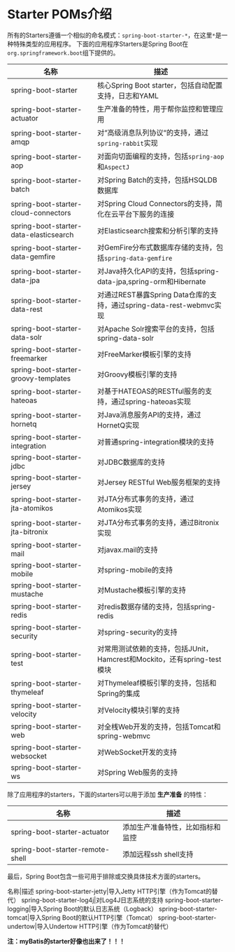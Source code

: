 Starter	POMs介绍
======================
所有的Starters遵循一个相似的命名模式：`spring-boot-starter-*`，在这里`*`是一种特殊类型的应用程序。
下面的应用程序Starters是Spring Boot在`org.springframework.boot`组下提供的。

名称|描述
---|----
spring-boot-starter|核心Spring Boot starter，包括自动配置支持，日志和YAML
spring-boot-starter-actuator|生产准备的特性，用于帮你监控和管理应用
spring-boot-starter-amqp|对“高级消息队列协议“的支持，通过`spring-rabbit`实现
spring-boot-starter-aop|对面向切面编程的支持，包括`spring-aop`和`AspectJ`
spring-boot-starter-batch|对Spring Batch的支持，包括HSQLDB数据库
spring-boot-starter-cloud-connectors|对Spring Cloud Connectors的支持，简化在云平台下服务的连接
spring-boot-starter-data-elasticsearch|对Elasticsearch搜索和分析引擎的支持
spring-boot-starter-data-gemfire|对GemFire分布式数据库存储的支持，包括`spring-data-gemfire`
spring-boot-starter-data-jpa|对Java持久化API的支持，包括spring-data-jpa,spring-orm和Hibernate
spring-boot-starter-data-rest|对通过REST暴露Spring Data仓库的支持，通过spring-data-rest-webmvc实现
spring-boot-starter-data-solr|对Apache Solr搜索平台的支持，包括spring-data-solr
spring-boot-starter-freemarker|对FreeMarker模板引擎的支持
spring-boot-starter-groovy-templates|对Groovy模板引擎的支持
spring-boot-starter-hateoas|对基于HATEOAS的RESTful服务的支持，通过spring-hateoas实现
spring-boot-starter-hornetq|对Java消息服务API的支持，通过HornetQ实现
spring-boot-starter-integration|对普通spring-integration模块的支持
spring-boot-starter-jdbc|对JDBC数据库的支持
spring-boot-starter-jersey|对Jersey RESTful Web服务框架的支持
spring-boot-starter-jta-atomikos|对JTA分布式事务的支持，通过Atomikos实现
spring-boot-starter-jta-bitronix|对JTA分布式事务的支持，通过Bitronix实现
spring-boot-starter-mail|对javax.mail的支持
spring-boot-starter-mobile|对spring-mobile的支持
spring-boot-starter-mustache|对Mustache模板引擎的支持
spring-boot-starter-redis|对redis数据存储的支持，包括spring-redis
spring-boot-starter-security|对spring-security的支持
spring-boot-starter-test|对常用测试依赖的支持，包括JUnit，Hamcrest和Mockito，还有spring-test模块
spring-boot-starter-thymeleaf|对Thymeleaf模板引擎的支持，包括和Spring的集成
spring-boot-starter-velocity|对Velocity模块引擎的支持
spring-boot-starter-web|对全桟Web开发的支持，包括Tomcat和spring-webmvc
spring-boot-starter-websocket|对WebSocket开发的支持
spring-boot-starter-ws|对Spring Web服务的支持

除了应用程序的starters，下面的starters可以用于添加 **生产准备** 的特性：

名称|描述
---|----
spring-boot-starter-actuator|添加生产准备特性，比如指标和监控
spring-boot-starter-remote-shell|添加远程ssh shell支持

最后，Spring Boot包含一些可用于排除或交换具体技术方面的starters。

名称|描述
spring-boot-starter-jetty|导入Jetty HTTP引擎（作为Tomcat的替代）
spring-boot-starter-log4j|对Log4J日志系统的支持
spring-boot-starter-logging|导入Spring Boot的默认日志系统（Logback）
spring-boot-starter-tomcat|导入Spring Boot的默认HTTP引擎（Tomcat）
spring-boot-starter-undertow|导入Undertow HTTP引擎（作为Tomcat的替代）

**注：myBatis的starter好像也出来了！！！**

